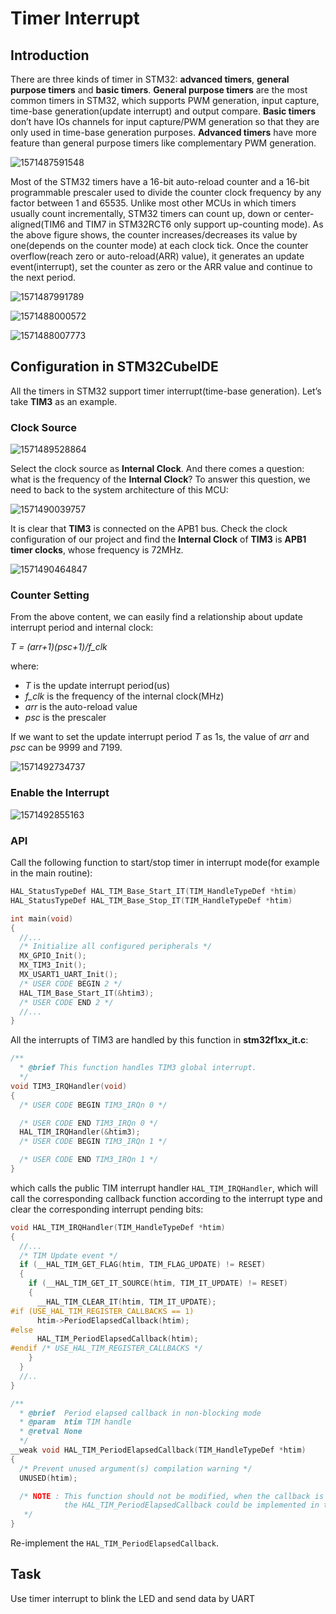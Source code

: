 # Timer Interrupt

## Introduction

There are three kinds of timer in STM32: **advanced timers**, **general purpose timers** and **basic timers**. **General purpose timers** are the most common timers in STM32, which supports PWM generation, input capture, time-base generation(update interrupt) and output compare. **Basic timers** don’t have IOs channels for input capture/PWM generation so that they are only used in time-base generation purposes. **Advanced timers** have more feature than general purpose timers like complementary PWM generation. 



![1571487591548](Timer%20Interrupt.assets/1571487591548.png)

Most of the STM32 timers have a 16-bit auto-reload counter and a 16-bit programmable prescaler used to divide the counter clock frequency by any factor between 1 and 65535. Unlike most other MCUs in which timers usually count incrementally, STM32 timers can count up, down or center-aligned(TIM6 and TIM7 in STM32RCT6 only support up-counting mode). As the above figure shows, the counter increases/decreases its value by one(depends on the counter mode) at each clock tick. Once the counter overflow(reach zero or auto-reload(ARR) value), it generates an update event(interrupt), set the counter as zero or the ARR value and continue to the next period.

![1571487991789](Timer%20Interrupt.assets/1571487991789.png)

![1571488000572](Timer%20Interrupt.assets/1571488000572.png)

![1571488007773](Timer%20Interrupt.assets/1571488007773.png)



## Configuration in STM32CubeIDE

All the timers in STM32 support timer interrupt(time-base generation). Let’s take **TIM3** as an example.

### Clock Source

![1571489528864](Timer%20Interrupt.assets/1571489528864.png)

Select the clock source as **Internal Clock**. And there comes a question: what is the frequency of the **Internal Clock**? To answer this question, we need to back to the system architecture of this MCU:

![1571490039757](Timer%20Interrupt.assets/1571490039757.png)

It is clear that **TIM3** is connected on the APB1 bus. Check the clock configuration of our project and find the **Internal Clock** of **TIM3** is **APB1 timer clocks**, whose frequency is 72MHz.

![1571490464847](Timer%20Interrupt.assets/1571490464847.png)

### Counter Setting

From the above content, we can easily find a relationship about update interrupt period and internal clock:

*T = (arr+1)(psc+1)/f_clk*

where:

- *T* is the update interrupt period(us)
- *f_clk* is the frequency of the internal clock(MHz​)
- *arr* is the auto-reload value
- *psc* is the prescaler

If we want to set the update interrupt period *T* as 1s, the value of *arr* and *psc* can be 9999 and 7199.

![1571492734737](Timer%20Interrupt.assets/1571492734737.png)

### Enable the Interrupt

![1571492855163](Timer%20Interrupt.assets/1571492855163.png)

### API

Call the following function to start/stop timer in interrupt mode(for example in the main routine):

```c
HAL_StatusTypeDef HAL_TIM_Base_Start_IT(TIM_HandleTypeDef *htim)
HAL_StatusTypeDef HAL_TIM_Base_Stop_IT(TIM_HandleTypeDef *htim)
```

```c
int main(void)
{
  //...
  /* Initialize all configured peripherals */
  MX_GPIO_Init();
  MX_TIM3_Init();
  MX_USART1_UART_Init();
  /* USER CODE BEGIN 2 */
  HAL_TIM_Base_Start_IT(&htim3);
  /* USER CODE END 2 */
  //...
}
```

All the interrupts of TIM3 are handled by this function in **stm32f1xx_it.c**:

```c
/**
  * @brief This function handles TIM3 global interrupt.
  */
void TIM3_IRQHandler(void)
{
  /* USER CODE BEGIN TIM3_IRQn 0 */

  /* USER CODE END TIM3_IRQn 0 */
  HAL_TIM_IRQHandler(&htim3);
  /* USER CODE BEGIN TIM3_IRQn 1 */

  /* USER CODE END TIM3_IRQn 1 */
}
```

which calls the public TIM interrupt handler `HAL_TIM_IRQHandler`, which will call the corresponding callback function according to the interrupt type and clear the corresponding interrupt pending bits:

```c
void HAL_TIM_IRQHandler(TIM_HandleTypeDef *htim)
{
  //...
  /* TIM Update event */
  if (__HAL_TIM_GET_FLAG(htim, TIM_FLAG_UPDATE) != RESET)
  {
    if (__HAL_TIM_GET_IT_SOURCE(htim, TIM_IT_UPDATE) != RESET)
    {
      __HAL_TIM_CLEAR_IT(htim, TIM_IT_UPDATE);
#if (USE_HAL_TIM_REGISTER_CALLBACKS == 1)
      htim->PeriodElapsedCallback(htim);
#else
      HAL_TIM_PeriodElapsedCallback(htim);
#endif /* USE_HAL_TIM_REGISTER_CALLBACKS */
    }
  }
  //..
}
```

```c
/**
  * @brief  Period elapsed callback in non-blocking mode
  * @param  htim TIM handle
  * @retval None
  */
__weak void HAL_TIM_PeriodElapsedCallback(TIM_HandleTypeDef *htim)
{
  /* Prevent unused argument(s) compilation warning */
  UNUSED(htim);

  /* NOTE : This function should not be modified, when the callback is needed,
            the HAL_TIM_PeriodElapsedCallback could be implemented in the user file
   */
}
```

Re-implement the ``HAL_TIM_PeriodElapsedCallback``.

## Task
Use timer interrupt to blink the LED and send data by UART